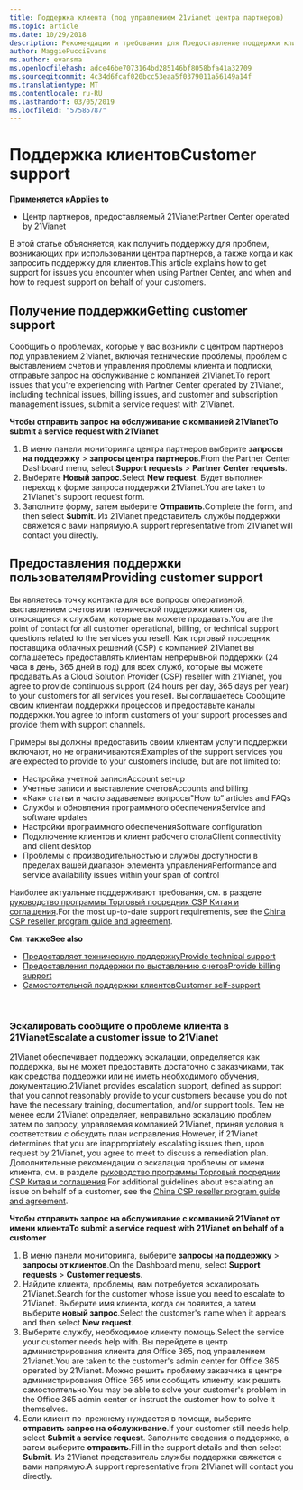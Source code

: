```yaml
---
title: Поддержка клиента (под управлением 21vianet центра партнеров)
ms.topic: article
ms.date: 10/29/2018
description: Рекомендации и требования для Предоставление поддержки клиентов.
author: MaggiePucciEvans
ms.author: evansma
ms.openlocfilehash: adce46be7073164bd285146bf8058bfa41a32709
ms.sourcegitcommit: 4c34d6fcaf020bcc53eaa5f0379011a56149a14f
ms.translationtype: MT
ms.contentlocale: ru-RU
ms.lasthandoff: 03/05/2019
ms.locfileid: "57585787"
---
```

# <a name="customer-support"></a><span data-ttu-id="a91db-103">Поддержка клиентов</span><span class="sxs-lookup"><span data-stu-id="a91db-103">Customer support</span></span>

<span data-ttu-id="a91db-104">**Применяется к**</span><span class="sxs-lookup"><span data-stu-id="a91db-104">**Applies to**</span></span>

-   <span data-ttu-id="a91db-105">Центр партнеров, предоставляемый 21Vianet</span><span class="sxs-lookup"><span data-stu-id="a91db-105">Partner Center operated by 21Vianet</span></span>

<span data-ttu-id="a91db-106">В этой статье объясняется, как получить поддержку для проблем, возникающих при использовании центра партнеров, а также когда и как запросить поддержку для клиентов.</span><span class="sxs-lookup"><span data-stu-id="a91db-106">This article explains how to get support for issues you encounter when using Partner Center, and when and how to request support on behalf of your customers.</span></span> 

## <a name="getting-customer-support"></a><span data-ttu-id="a91db-107">Получение поддержки</span><span class="sxs-lookup"><span data-stu-id="a91db-107">Getting customer support</span></span>

<span data-ttu-id="a91db-108">Сообщить о проблемах, которые у вас возникли с центром партнеров под управлением 21vianet, включая технические проблемы, проблем с выставлением счетов и управления проблемы клиента и подписки, отправьте запрос на обслуживание с компанией 21Vianet.</span><span class="sxs-lookup"><span data-stu-id="a91db-108">To report issues that you're experiencing with Partner Center operated by 21Vianet, including technical issues, billing issues, and customer and subscription management issues, submit a service request with 21Vianet.</span></span>

<span data-ttu-id="a91db-109">**Чтобы отправить запрос на обслуживание с компанией 21Vianet**</span><span class="sxs-lookup"><span data-stu-id="a91db-109">**To submit a service request with 21Vianet**</span></span>

1. <span data-ttu-id="a91db-110">В меню панели мониторинга центра партнеров выберите **запросы на поддержку** &gt; **запросы центра партнеров**.</span><span class="sxs-lookup"><span data-stu-id="a91db-110">From the Partner Center Dashboard menu, select **Support requests** &gt; **Partner Center requests**.</span></span>
2. <span data-ttu-id="a91db-111">Выберите **Новый запрос**.</span><span class="sxs-lookup"><span data-stu-id="a91db-111">Select **New request**.</span></span> <span data-ttu-id="a91db-112">Будет выполнен переход к форме запроса поддержки 21Vianet.</span><span class="sxs-lookup"><span data-stu-id="a91db-112">You are taken to 21Vianet's support request form.</span></span> 
3. <span data-ttu-id="a91db-113">Заполните форму, затем выберите **Отправить**.</span><span class="sxs-lookup"><span data-stu-id="a91db-113">Complete the form, and then select **Submit**.</span></span> <span data-ttu-id="a91db-114">Из 21Vianet представитель службы поддержки свяжется с вами напрямую.</span><span class="sxs-lookup"><span data-stu-id="a91db-114">A support representative from 21Vianet will contact you directly.</span></span>

## <a name="providing-customer-support"></a><span data-ttu-id="a91db-115">Предоставления поддержки пользователям</span><span class="sxs-lookup"><span data-stu-id="a91db-115">Providing customer support</span></span>

<span data-ttu-id="a91db-116">Вы являетесь точку контакта для все вопросы оперативной, выставлением счетов или технической поддержки клиентов, относящиеся к службам, которые вы можете продавать.</span><span class="sxs-lookup"><span data-stu-id="a91db-116">You are the point of contact for all customer operational, billing, or technical support questions related to the services you resell.</span></span> <span data-ttu-id="a91db-117">Как торговый посредник поставщика облачных решений (CSP) с компанией 21Vianet вы соглашаетесь предоставлять клиентам непрерывной поддержки (24 часа в день, 365 дней в год) для всех служб, которые вы можете продавать.</span><span class="sxs-lookup"><span data-stu-id="a91db-117">As a Cloud Solution Provider (CSP) reseller with 21Vianet, you agree to provide continuous support (24 hours per day, 365 days per year) to your customers for all services you resell.</span></span> <span data-ttu-id="a91db-118">Вы соглашаетесь Сообщите своим клиентам поддержки процессов и предоставьте каналы поддержки.</span><span class="sxs-lookup"><span data-stu-id="a91db-118">You agree to inform customers of your support processes and provide them with support channels.</span></span>  

<span data-ttu-id="a91db-119">Примеры вы должны предоставить своим клиентам услуги поддержки включают, но не ограничиваются:</span><span class="sxs-lookup"><span data-stu-id="a91db-119">Examples of the support services you are expected to provide to your customers include, but are not limited to:</span></span>
 
-   <span data-ttu-id="a91db-120">Настройка учетной записи</span><span class="sxs-lookup"><span data-stu-id="a91db-120">Account set-up</span></span> 
-   <span data-ttu-id="a91db-121">Учетные записи и выставление счетов</span><span class="sxs-lookup"><span data-stu-id="a91db-121">Accounts and billing</span></span> 
-   <span data-ttu-id="a91db-122">«Как» статьи и часто задаваемые вопросы</span><span class="sxs-lookup"><span data-stu-id="a91db-122">"How to” articles and FAQs</span></span> 
-   <span data-ttu-id="a91db-123">Службы и обновления программного обеспечения</span><span class="sxs-lookup"><span data-stu-id="a91db-123">Service and software updates</span></span> 
-   <span data-ttu-id="a91db-124">Настройки программного обеспечения</span><span class="sxs-lookup"><span data-stu-id="a91db-124">Software configuration</span></span> 
-   <span data-ttu-id="a91db-125">Подключение клиентов и клиент рабочего стола</span><span class="sxs-lookup"><span data-stu-id="a91db-125">Client connectivity and client desktop</span></span>
-   <span data-ttu-id="a91db-126">Проблемы с производительностью и службы доступности в пределах вашей диапазон элемента управления</span><span class="sxs-lookup"><span data-stu-id="a91db-126">Performance and service availability issues within your span of control</span></span> 

<span data-ttu-id="a91db-127">Наиболее актуальные поддерживают требования, см. в разделе [руководство программы Торговый посредник CSP Китая и соглашения](csp-program-guide-and-agreements.md).</span><span class="sxs-lookup"><span data-stu-id="a91db-127">For the most up-to-date support requirements, see the [China CSP reseller program guide and agreement](csp-program-guide-and-agreements.md).</span></span>

<span data-ttu-id="a91db-128">**См. также**</span><span class="sxs-lookup"><span data-stu-id="a91db-128">**See also**</span></span>

-   [<span data-ttu-id="a91db-129">Предоставляет техническую поддержку</span><span class="sxs-lookup"><span data-stu-id="a91db-129">Provide technical support</span></span>](provide-technical-support.md)
-   [<span data-ttu-id="a91db-130">Предоставления поддержки по выставлению счетов</span><span class="sxs-lookup"><span data-stu-id="a91db-130">Provide billing support</span></span>](provide-billing-support.md)
-   [<span data-ttu-id="a91db-131">Самостоятельной поддержки клиентов</span><span class="sxs-lookup"><span data-stu-id="a91db-131">Customer self-support</span></span>](customer-self-support.md)

 
### <a name="escalate-a-customer-issue-to-21vianet"></a><span data-ttu-id="a91db-132">Эскалировать сообщите о проблеме клиента в 21Vianet</span><span class="sxs-lookup"><span data-stu-id="a91db-132">Escalate a customer issue to 21Vianet</span></span> 

<span data-ttu-id="a91db-133">21Vianet обеспечивает поддержку эскалации, определяется как поддержка, вы не может предоставить достаточно с заказчиками, так как средства поддержки или не иметь необходимого обучения, документацию.</span><span class="sxs-lookup"><span data-stu-id="a91db-133">21Vianet provides escalation support, defined as support that you cannot reasonably provide to your customers because you do not have the necessary training, documentation, and/or support tools.</span></span> <span data-ttu-id="a91db-134">Тем не менее если 21Vianet определяет, неправильно эскалацию проблем затем по запросу, управляемая компанией 21Vianet, приняв условия в соответствии с обсудить план исправления.</span><span class="sxs-lookup"><span data-stu-id="a91db-134">However, if 21Vianet determines that you are inappropriately escalating issues then, upon request by 21Vianet, you agree to meet to discuss a remediation plan.</span></span> <span data-ttu-id="a91db-135">Дополнительные рекомендации о эскалация проблемы от имени клиента, см. в разделе [руководство программы Торговый посредник CSP Китая и соглашения](csp-program-guide-and-agreements.md).</span><span class="sxs-lookup"><span data-stu-id="a91db-135">For additional guidelines about escalating an issue on behalf of a customer, see the [China CSP reseller program guide and agreement](csp-program-guide-and-agreements.md).</span></span>

<span data-ttu-id="a91db-136">**Чтобы отправить запрос на обслуживание с компанией 21Vianet от имени клиента**</span><span class="sxs-lookup"><span data-stu-id="a91db-136">**To submit a service request with 21Vianet on behalf of a customer**</span></span>

1. <span data-ttu-id="a91db-137">В меню панели мониторинга, выберите **запросы на поддержку** &gt; **запросы от клиентов**.</span><span class="sxs-lookup"><span data-stu-id="a91db-137">On the Dashboard menu, select **Support requests** &gt; **Customer requests**.</span></span>
2. <span data-ttu-id="a91db-138">Найдите клиента, проблемы, вам потребуется эскалировать 21Vianet.</span><span class="sxs-lookup"><span data-stu-id="a91db-138">Search for the customer whose issue you need to escalate to 21Vianet.</span></span> <span data-ttu-id="a91db-139">Выберите имя клиента, когда он появится, а затем выберите **новый запрос**.</span><span class="sxs-lookup"><span data-stu-id="a91db-139">Select the customer's name when it appears and then select **New request**.</span></span>
3. <span data-ttu-id="a91db-140">Выберите службу, необходимое клиенту помощь.</span><span class="sxs-lookup"><span data-stu-id="a91db-140">Select the service your customer needs help with.</span></span> <span data-ttu-id="a91db-141">Вы перейдете в центр администрирования клиента для Office 365, под управлением 21vianet.</span><span class="sxs-lookup"><span data-stu-id="a91db-141">You are taken to the customer's admin center for Office 365 operated by 21Vianet.</span></span> <span data-ttu-id="a91db-142">Можно решить проблему заказчика в центре администрирования Office 365 или сообщить клиенту, как решить самостоятельно.</span><span class="sxs-lookup"><span data-stu-id="a91db-142">You may be able to solve your customer's problem in the Office 365 admin center or instruct the customer how to solve it themselves.</span></span>
4. <span data-ttu-id="a91db-143">Если клиент по-прежнему нуждается в помощи, выберите **отправить запрос на обслуживание**.</span><span class="sxs-lookup"><span data-stu-id="a91db-143">If your customer still needs help, select **Submit a service request**.</span></span> <span data-ttu-id="a91db-144">Заполните сведения о поддержке, а затем выберите **отправить**.</span><span class="sxs-lookup"><span data-stu-id="a91db-144">Fill in the support details and then select **Submit**.</span></span> <span data-ttu-id="a91db-145">Из 21Vianet представитель службы поддержки свяжется с вами напрямую.</span><span class="sxs-lookup"><span data-stu-id="a91db-145">A support representative from 21Vianet will contact you directly.</span></span>




 




